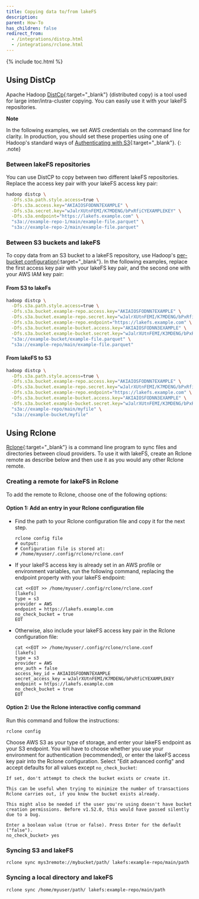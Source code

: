 ```yaml
---
title: Copying data to/from lakeFS
description: 
parent: How-To
has_children: false
redirect_from: 
  - /integrations/distcp.html
  - /integrations/rclone.html
---
```


{% include toc.html %}

## Using DistCp

Apache Hadoop [DistCp](https://hadoop.apache.org/docs/current/hadoop-distcp/DistCp.html){:target="_blank"} (distributed copy) is a tool used for large inter/intra-cluster copying. You can easily use it with your lakeFS repositories.

**Note** 

In the following examples, we set AWS credentials on the command line for clarity. In production, you should set these properties using one of Hadoop's standard ways of [Authenticating with S3](https://hadoop.apache.org/docs/current/hadoop-aws/tools/hadoop-aws/index.html#Authenticating_with_S3){:target="_blank"}. 
{: .note}

### Between lakeFS repositories

You can use DistCP to copy between two different lakeFS repositories. Replace the access key pair with your lakeFS access key pair:

```bash
hadoop distcp \
  -Dfs.s3a.path.style.access=true \
  -Dfs.s3a.access.key="AKIAIOSFODNN7EXAMPLE" \
  -Dfs.s3a.secret.key="wJalrXUtnFEMI/K7MDENG/bPxRfiCYEXAMPLEKEY" \
  -Dfs.s3a.endpoint="https://lakefs.example.com" \
  "s3a://example-repo-1/main/example-file.parquet" \
  "s3a://example-repo-2/main/example-file.parquet"
```

### Between S3 buckets and lakeFS

To copy data from an S3 bucket to a lakeFS repository, use Hadoop's [per-bucket configuration](https://hadoop.apache.org/docs/current/hadoop-aws/tools/hadoop-aws/index.html#Configuring_different_S3_buckets_with_Per-Bucket_Configuration){:target="_blank"}.
In the following examples, replace the first access key pair with your lakeFS key pair, and the second one with your AWS IAM key pair:

#### From S3 to lakeFs

```bash
hadoop distcp \
  -Dfs.s3a.path.style.access=true \
  -Dfs.s3a.bucket.example-repo.access.key="AKIAIOSFODNN7EXAMPLE" \
  -Dfs.s3a.bucket.example-repo.secret.key="wJalrXUtnFEMI/K7MDENG/bPxRfiCYEXAMPLEKEY" \
  -Dfs.s3a.bucket.example-repo.endpoint="https://lakefs.example.com" \
  -Dfs.s3a.bucket.example-bucket.access.key="AKIAIOSFODNN3EXAMPLE" \
  -Dfs.s3a.bucket.example-bucket.secret.key="wJalrXUtnFEMI/K3MDENG/bPxRfiCYEXAMPLEKEY" \
  "s3a://example-bucket/example-file.parquet" \
  "s3a://example-repo/main/example-file.parquet"
```

#### From lakeFS to S3

```bash
hadoop distcp \
  -Dfs.s3a.path.style.access=true \
  -Dfs.s3a.bucket.example-repo.access.key="AKIAIOSFODNN7EXAMPLE" \
  -Dfs.s3a.bucket.example-repo.secret.key="wJalrXUtnFEMI/K7MDENG/bPxRfiCYEXAMPLEKEY" \
  -Dfs.s3a.bucket.example-repo.endpoint="https://lakefs.example.com" \
  -Dfs.s3a.bucket.example-bucket.access.key="AKIAIOSFODNN3EXAMPLE" \
  -Dfs.s3a.bucket.example-bucket.secret.key="wJalrXUtnFEMI/K3MDENG/bPxRfiCYEXAMPLEKEY" \
  "s3a://example-repo/main/myfile" \
  "s3a://example-bucket/myfile"
```

## Using Rclone

[Rclone](https://rclone.org/){:target="_blank"} is a command line program to sync files and directories between cloud providers.
To use it with lakeFS, create an Rclone remote as describe below and then use it as you would any other Rclone remote.

### Creating a remote for lakeFS in Rclone

To add the remote to Rclone, choose one of the following options:

#### Option 1: Add an entry in your Rclone configuration file
*   Find the path to your Rclone configuration file and copy it for the next step.

    ```shell
    rclone config file
    # output:
    # Configuration file is stored at:
    # /home/myuser/.config/rclone/rclone.conf
    ```

*   If your lakeFS access key is already set in an AWS profile or environment variables, run the following command, replacing the endpoint property with your lakeFS endpoint:

    ```shell
    cat <<EOT >> /home/myuser/.config/rclone/rclone.conf
    [lakefs]
    type = s3
    provider = AWS
    endpoint = https://lakefs.example.com
	no_check_bucket = true
    EOT
    ```

*   Otherwise, also include your lakeFS access key pair in the Rclone configuration file:

    ```shell
    cat <<EOT >> /home/myuser/.config/rclone/rclone.conf
    [lakefs]
    type = s3
    provider = AWS
    env_auth = false
    access_key_id = AKIAIOSFODNN7EXAMPLE
    secret_access_key = wJalrXUtnFEMI/K7MDENG/bPxRfiCYEXAMPLEKEY
    endpoint = https://lakefs.example.com
	no_check_bucket = true
    EOT
    ```
	
#### Option 2: Use the Rclone interactive config command

Run this command and follow the instructions:
```shell
rclone config
```
Choose AWS S3 as your type of storage, and enter your lakeFS endpoint as your S3 endpoint.
You will have to choose whether you use your environment for authentication (recommended),
or enter the lakeFS access key pair into the Rclone configuration. Select "Edit advanced
config" and accept defaults for all values except `no_check_bucket`:
```
If set, don't attempt to check the bucket exists or create it.

This can be useful when trying to minimize the number of transactions
Rclone carries out, if you know the bucket exists already.

This might also be needed if the user you're using doesn't have bucket
creation permissions. Before v1.52.0, this would have passed silently
due to a bug.

Enter a boolean value (true or false). Press Enter for the default ("false").
no_check_bucket> yes
```

### Syncing S3 and lakeFS

```shell
rclone sync mys3remote://mybucket/path/ lakefs:example-repo/main/path
```

### Syncing a local directory and lakeFS

```shell
rclone sync /home/myuser/path/ lakefs:example-repo/main/path
```
